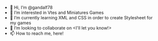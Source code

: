 - 👋 Hi, I’m @gandalf78
- 👀 I’m interested in Vtes and Miniatures Games
- 🌱 I’m currently learning XML and CSS in order to create Stylesheet for my games
- 💞️ I’m looking to collaborate on <I'll let you know!>
- 📫 How to reach me, here!

<!---
gandalf78/gandalf78 is a ✨ special ✨ repository because its `README.md` (this file) appears on your GitHub profile.
You can click the Preview link to take a look at your changes.
--->
